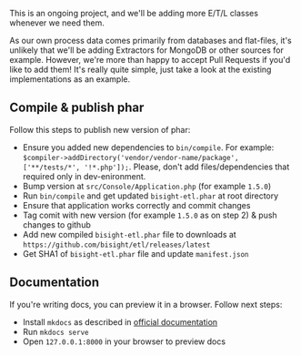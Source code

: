 This is an ongoing project, and we'll be adding more E/T/L classes whenever we need them.

As our own process data comes primarily from databases and flat-files, it's unlikely that
we'll be adding Extractors for MongoDB or other sources for example. However, we're more
than happy to accept Pull Requests if you'd like to add them! It's really quite simple,
just take a look at the existing implementations as an example.

## Compile & publish phar

Follow this steps to publish new version of phar:

- Ensure you added new dependencies to `bin/compile`. For example: `$compiler->addDirectory('vendor/vendor-name/package', ['**/tests/*', '!*.php']);`. Please, don't add files/dependencies that required only in dev-enironment.
- Bump version at `src/Console/Application.php` (for example `1.5.0`)
- Run `bin/compile` and get updated `bisight-etl.phar` at root directory
- Ensure that application works correctly and commit changes
- Tag comit with new version (for example `1.5.0` as on step 2) & push changes to github
- Add new compiled `bisight-etl.phar` file to downloads at `https://github.com/bisight/etl/releases/latest`
- Get SHA1 of `bisight-etl.phar` file and update `manifest.json`

## Documentation

If you're writing docs, you can preview it in a browser.
Follow next steps:

- Install `mkdocs` as described in [official documentation](http://www.mkdocs.org/#installation)
- Run `mkdocs serve`
- Open `127.0.0.1:8000` in your browser to preview docs
